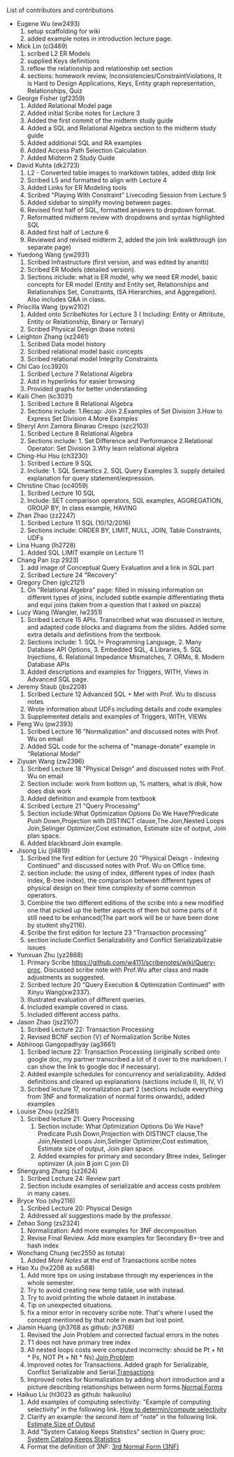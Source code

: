 List of contributors and contributions


* Eugene Wu (ew2493)
  1. setup scaffolding for wiki
  1. added example notes in introduction lecture page.
* Mick Lin (cl3469)
  1. scribed L2 ER Models
  1. supplied Keys definitions
  1. reflow the relationship and relationship set section
  1. sections: homework review, Inconsistencies/ConstraintViolations, It is Hard to Design Applications, Keys, Entity graph representation, Relationships, Quiz
* George Fisher (gf2359)
  1. Added Relational Model page
  1. Added initial Scribe notes for Lecture 3
  1. Added the first commit of the midterm study guide
  1. Added a SQL and Relational Algebra section to the midterm study guide
  1. Added additional SQL and RA examples
  1. Added Access Path Selection Calculation
  1. Added Midterm 2 Study Guide
* David Kuhta (dk2723)
  1. L2 - Converted table images to markdown tables, added dblp link
  1. Scribed L5 and formatted to align with Lecture 4
  2. Added Links for ER Modeling tools
  3. Scribed "Playing With Constraint" Livecoding Session from Lecture 5
  5. Added sidebar to simplify moving between pages.
  8. Revised first half of SQL, formatted answers to dropdown format.
  13. Reformatted midterm review with dropdowns and syntax highlighted SQL 
  21. Added first half of Lecture 6
  34. Reviewed and revised midterm 2, added the join link walkthrough (on separate page)
* Yuedong Wang (yw2931)
  1. Scribed Infrastructure (first version, and was edited by anantb)
  1. Scribed ER Models (detailed version).
  1. Sections include: what is ER model, why we need ER model, basic concepts for ER model (Entity and Entity set, Relationships and Relationships Set, Constraints, ISA Hierarchies, and Aggregation). Also includes Q&A in class.
* Priscilla Wang (pyw2102)
  1. Added onto ScribeNotes for Lecture 3 ( Including: Entity or Attribute, Entity or Relationship, Binary or Ternary)
  1. Scribed Physical Design (base notes)
* Leighton Zhang (xz2461)
  1. Scribed Data model history
  1. Scribed relational model basic concepts
  1. Scribed relational model Integrity Constraints
* Chi Cao (cc3920)
  1. Scribed Lecture 7 Relational Algebra
  1. Add in hyperlinks for easier browsing 
  1. Provided graphs for better understanding
* Kaili Chen (kc3031)
  1. Scribed Lecture 8 Relational Algebra
  1. Sections include: 1.Recap: Join 2.Examples of Set Division 3.How to Express Set Division 4.More Examples
* Sheryl Ann Zamora Binarao Crespo (szc2103)
  1. Scribed Lecture 8 Relational Algebra
  1. Sections include: 1. Set Difference and Performance 2.Relational Operator: Set Division 3.Why learn relational algebra
* Ching-Hui Hsu (ch3230)
  1. Scribed Lecture 9 SQL
  1. Include: 1. SQL Semantics 2. SQL Query Examples 3. supply detailed explanation for query statement/expression.
* Christine Chao (cc4059)
  1. Scribed Lecture 10 SQL
  1. Include: SET comparison operators, SQL examples, AGGREGATION, GROUP BY, In class example, HAVING 
* Zhan Zhao (zz2247)
  1. Scribed Lecture 11 SQL (10/12/2016)
  1. Sections include: ORDER BY, LIMIT, NULL, JOIN, Table Constraints, UDFs
* Lina Huang (lh2728)
  1. Added SQL LIMIT example on Lecture 11
* Chang Pan (cp 2923)
  1. add image of Conceptual Query Evaluation and a link in SQL part
  2. Scribed Lecture 24 "Recovery"
* Gregory Chen (glc2121)
  1. On "Relational Algebra" page: filled in missing information on different types of joins, included subtle example differentiating theta and equi joins (taken from a question that I asked on piazza)
* Lucy Wang (Wangler, lw2351)
  1. Scribed Lecture 15 APIs. Transcribed what was discussed in lecture, and adapted code blocks and diagrams from the slides. Added some extra details and definitions from the textbook. 
  1. Sections include: 1. SQL != Programming Language, 2. Many Database API Options, 3. Embedded SQL, 4.Libraries, 5. SQL Injections, 6. Relational Impedance Mismatches, 7. ORMs, 8. Modern Database APIs
  1. Added descriptions and examples for Triggers, WITH, Views in Advanced SQL page.
* Jeremy Staub (jbs2208)
  1. Scribed Lecture 12 Advanced SQL + Met with Prof. Wu to discuss notes
  1. Wrote information about UDFs including details and code examples
  1. Supplemented details and examples of Triggers, WITH, VIEWs
* Peng Wu (pw2393)
  1. Scribed Lecture 16 "Normalization" and discussed notes with Prof. Wu on email
  1. Added SQL code for the schema of "manage-donate" example in "Relational Model"
* Ziyuan Wang (zw2396)
  1. Scribed Lecture 18 "Physical Deisgn" and discussed notes with Prof. Wu on email
  1. Section include: work from bottom up, % matters, what is disk, how does disk work
  1. Added definition and example from textbook
  1. Scribed Lecture 21 "Query Processing"
  1. Section include:What Optimization Options Do We Have?Predicate Push Down,Projection with DISTINCT clause,The Join,Nested Loops Join,Selinger Optimizer,Cost estimation, Estimate size of output, Join plan space.
  1. Added blackboard Join example.
* Jisong Liu (jl4819)
  1. Scribed the first edition for Lecture 20 "Physical Deisgn - Indexing Continued" and discussed notes with Prof. Wu on Office time.
  1. section include: the using of index, different types of index (hash index, B-tree index), the comparison between different types of physical design on their time complexity of some common operators.
  1. Combine the two different editions of the scribe into a new modified one that picked up the better aspects of them but  some parts of it still need to be enhanced(The part work will be or have been done by student shy2116).
  1. Scribe the first edition for lecture 23 "Transaction processing"
  1. section include:Conflict Serializability and Conflict Serializabilizable issues
* Yunxuan Zhu (yz2868)
  1. Primary Scribe <https://github.com/w4111/scribenotes/wiki/Query-proc>. Discussed scribe note with Prof.Wu after class and made adjustments as suggested.
  1. Scribed lecture 20 "Query Execution & Optimization Continued" with Xinyu Wang(xw2337). 
  1. Illustrated evaluation of different queries.
  1. Included example covered in class.
  1. Included different access paths.
* Jason Zhao (jsz2107)
  1. Scribed Lecture 22: Transaction Processing
  1. Revised BCNF section (V) of Normalization Scribe Notes
* Abhiroop Gangopadhyay (ag3661)
  1. Scribed lecture 22: Transaction Processing (originally scribed onto google doc, my partner transcribed a lot of it over to the markdown. I can show the link to google doc if necessary). 
  1. Added example schedules for concurrency and serializability. Added definitions and cleared up explanations (sections include II, III, IV, V)
  2. Scribed lecture 17, normalization part 2 (sections include everything from 3NF and formalization of normal forms onwards), added examples
* Louise Zhou (xz2581)
  1. Scribed lecture 21: Query Processing
     1. Section include: What Optimization Options Do We Have? Predicate Push Down,Projection with DISTINCT clause,The Join,Nested Loops Join,Selinger Optimizer,Cost estimation, Estimate size of output, Join plan space.
     1. Added examples for primary and secondary Btree index, Selinger optimizer (A join B join C join D)
* Shengyang Zhang (sz2624)
  1. Scribed Lecture 24: Review part
    1. Section include examples of serializable and access costs problem in many cases.
* Bryce Yoo (shy2116)
  1. Scribed Lecture 20: Physical Design
  2. Addressed all suggestions made by the professor. 
* Zehao Song (zs2324)
  1. Normalization: Add more examples for 3NF decomposition
  2. Revise Final Review. Add more examples for Secondary B+-tree and hash index
* Wonchang Chung (wc2550 as totuta)
  1. Added *More Notes* at the end of Transactions scribe notes
* Hao Xu (hx2208 as xu568)
  1. Add more tips on using instabase through my experiences in the whole semester.
    1. Try to avoid creating new temp table, use with instead.
    2. Try to avoid printing the whole dataset in instabase.
    3. Tip on unexpected situations. 
  2. fix a minor error in recovery scribe note. That's where I used the concept mentioned by that note in exam but lost point.
* Jiamin Huang (jh3768 as github: jh3768)
  1. Revised the Join Problem and corrected factual errors in the notes 
    1. T1 does not have primary tree index 
    2. All nested loops costs were computed incorrectly: should be Pt + Nt * Ps, NOT Pt + Nt * Ns).[Join Problem](https://github.com/w4111/scribenotes/wiki/Join-Problem-Walkthroughs)
  2. Improved notes for Transactions. Added graph for Serializable, Conflict Serializable and Serial.[Transactions](https://github.com/w4111/scribenotes/wiki/transactions#ix--more-notes--to-get-better-prepared-for-final)
  3. Improved notes for Normalization by adding short introduction and a picture describing relationships between norm forms.[Normal Forms](https://github.com/w4111/scribenotes/wiki/Normalization#v-normal-forms)
* Haikuo Liu (hl3023 as github: haikuoliu)
  1. Add examples of computing selectivity: "Example of computing selectivity" in the following link.
[How to determin/compute selectivity](https://github.com/w4111/scribenotes/wiki/Query-proc#how-to-determincompute-selectivity)
  2. Clarify an example: the second item of "note" in the following link.
[Estimate Size of Output](https://github.com/w4111/scribenotes/wiki/Query-proc#estimate-size-of-output)
  3. Add "System Catalog Keeps Statistics" section in Query proc: [System Catalog Keeps Statistics](https://github.com/w4111/scribenotes/wiki/Query-proc#system-catalog-keeps-statistics)
  4. Format the definition of 3NF: [3rd Normal Form (3NF)](https://github.com/w4111/scribenotes/wiki/Normalization#3rd-normal-form-3nf)
